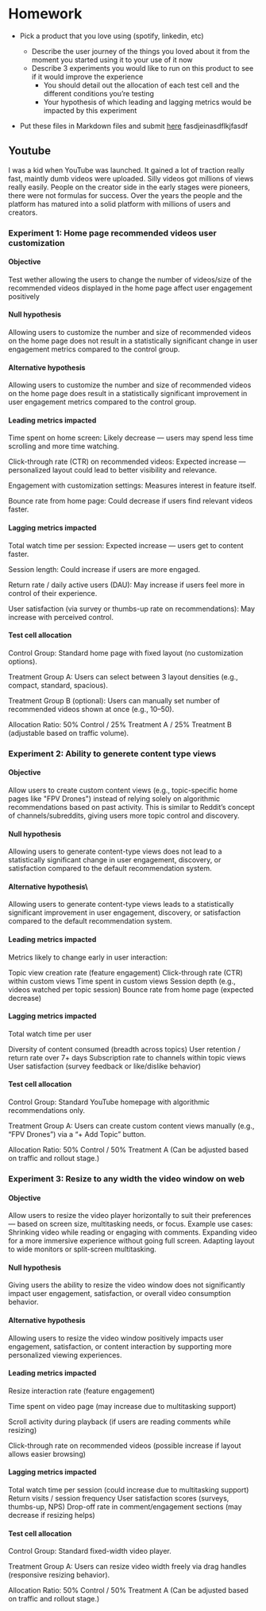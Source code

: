 # Homework

- Pick a product that you love using (spotify, linkedin, etc)
  - Describe the user journey of the things you loved about it from the moment you started using it to your use of it now
  - Describe 3 experiments you would like to run on this product to see if it would improve the experience
    - You should detail out the allocation of each test cell and the different conditions you’re testing
    - Your hypothesis of which leading and lagging metrics would be impacted by this experiment
  
- Put these files in Markdown files and submit [here](https://bootcamp.techcreator.io/assignments)
fasdjeinasdflkjfasdf

## Youtube

I was a kid when YouTube was launched. It gained a lot of traction really fast, maintly dumb videos were uploaded. Silly videos got millions of views really easily. People on the creator side in the early stages were pioneers, there were not formulas for success. Over the years the people and the platform has matured into a solid platform with millions of users and creators.

### Experiment 1: Home page recommended videos user customization
#### Objective
Test wether allowing the users to change the number of videos/size of the recommended videos displayed in the home page affect user engagement positively
#### Null hypothesis
Allowing users to customize the number and size of recommended videos on the home page does not result in a statistically significant change in user engagement metrics compared to the control group.
#### Alternative hypothesis
Allowing users to customize the number and size of recommended videos on the home page does result in a statistically significant improvement in user engagement metrics compared to the control group.

#### Leading metrics impacted
Time spent on home screen:
Likely decrease — users may spend less time scrolling and more time watching.

Click-through rate (CTR) on recommended videos:
Expected increase — personalized layout could lead to better visibility and relevance.

Engagement with customization settings:
Measures interest in feature itself.

Bounce rate from home page:
Could decrease if users find relevant videos faster.

#### Lagging metrics impacted
Total watch time per session:
Expected increase — users get to content faster.

Session length:
Could increase if users are more engaged.

Return rate / daily active users (DAU):
May increase if users feel more in control of their experience.

User satisfaction (via survey or thumbs-up rate on recommendations):
May increase with perceived control.

#### Test cell allocation

Control Group:
Standard home page with fixed layout (no customization options).

Treatment Group A:
Users can select between 3 layout densities (e.g., compact, standard, spacious).

Treatment Group B (optional):
Users can manually set number of recommended videos shown at once (e.g., 10–50).

Allocation Ratio:
50% Control / 25% Treatment A / 25% Treatment B (adjustable based on traffic volume).

### Experiment 2: Ability to generete content type views
#### Objective
Allow users to create custom content views (e.g., topic-specific home pages like "FPV Drones") instead of relying solely on algorithmic recommendations based on past activity.
This is similar to Reddit’s concept of channels/subreddits, giving users more topic control and discovery.

#### Null hypothesis
Allowing users to generate content-type views does not lead to a statistically significant change in user engagement, discovery, or satisfaction compared to the default recommendation system.

#### Alternative hypothesis\
Allowing users to generate content-type views leads to a statistically significant improvement in user engagement, discovery, or satisfaction compared to the default recommendation system.

#### Leading metrics impacted
Metrics likely to change early in user interaction:

  Topic view creation rate (feature engagement)
  Click-through rate (CTR) within custom views
  Time spent in custom views
  Session depth (e.g., videos watched per topic session)
  Bounce rate from home page (expected decrease)

#### Lagging metrics impacted
Total watch time per user

  Diversity of content consumed (breadth across topics)
  User retention / return rate over 7+ days
  Subscription rate to channels within topic views
  User satisfaction (survey feedback or like/dislike behavior)

#### Test cell allocation
Control Group:
Standard YouTube homepage with algorithmic recommendations only.

Treatment Group A:
Users can create custom content views manually (e.g., “FPV Drones”) via a “+ Add Topic” button.

Allocation Ratio:
50% Control / 50% Treatment A 
(Can be adjusted based on traffic and rollout stage.)


### Experiment 3: Resize to any width the video window on web
#### Objective
Allow users to resize the video player horizontally to suit their preferences — based on screen size, multitasking needs, or focus.
Example use cases:
  Shrinking video while reading or engaging with comments.
  Expanding video for a more immersive experience without going full screen.
  Adapting layout to wide monitors or split-screen multitasking.

#### Null hypothesis
Giving users the ability to resize the video window does not significantly impact user engagement, satisfaction, or overall video consumption behavior.

#### Alternative hypothesis
Allowing users to resize the video window positively impacts user engagement, satisfaction, or content interaction by supporting more personalized viewing experiences.

#### Leading metrics impacted
Resize interaction rate (feature engagement)

Time spent on video page
(may increase due to multitasking support)

Scroll activity during playback
(if users are reading comments while resizing)

Click-through rate on recommended videos (possible increase if layout allows easier browsing)


#### Lagging metrics impacted
Total watch time per session (could increase due to multitasking support)
Return visits / session frequency
User satisfaction scores (surveys, thumbs-up, NPS)
Drop-off rate in comment/engagement sections (may decrease if resizing helps)

#### Test cell allocation
Control Group:
Standard fixed-width video player.

Treatment Group A:
Users can resize video width freely via drag handles (responsive resizing behavior).

Allocation Ratio:
50% Control / 50% Treatment A 
(Can be adjusted based on traffic and rollout stage.)